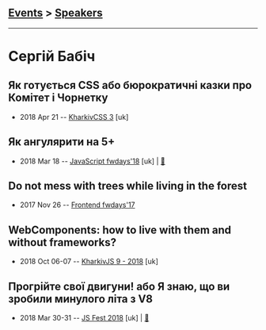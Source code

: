 ## [Events](../README.md) > [Speakers](../speakers.md)
---

# Сергій Бабіч

## Як готується CSS або бюрократичні казки про Комітет і Чорнетку
- 2018 Apr 21 -- [KharkivCSS 3](https://www.youtube.com/watch?v=n3ztNlbJjq4) [uk]   
## Як ангулярити на 5+
- 2018 Mar 18 -- [JavaScript fwdays&#39;18](https://youtu.be/dfJyrbk7PME) [uk] | [:notebook:](https://babichss.github.io/angular-for-a-plus/#/)  
## Do not mess with trees while living in the forest
- 2017 Nov 26 -- [Frontend fwdays&#39;17](https://frameworksdays.com/event/frontend-fwdays-17/review/do-not-mess-with-trees)    
## WebComponents: how to live with them and without frameworks?
- 2018 Oct 06-07 -- [KharkivJS 9 - 2018](https://www.youtube.com/watch?v=rqk9Kd7JRJI) [uk]   
## Прогрійте свої двигуни! або Я знаю, що ви зробили минулого літа з V8
- 2018 Mar 30-31 -- [JS Fest 2018](https://www.youtube.com/watch?v=SikWzFg-Zm0) [uk] | [:notebook:](https://babichss.github.io/v8/index.html#/)  
